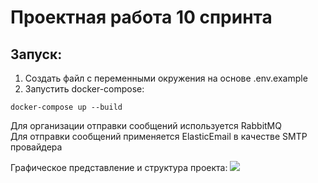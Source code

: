 # Проектная работа 10 спринта

## Запуск:

1. Создать файл с переменными окружения на основе .env.example
2. Запустить docker-compose:

```shell
docker-compose up --build  
```

Для организации отправки сообщений используется RabbitMQ<br />
Для отправки сообщений применяется ElasticEmail в качестве SMTP провайдера

Графическое представление и структура проекта:
<img src='https://github.com/mod-web/notifications/blob/master/structure.jpg' />
